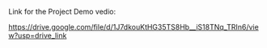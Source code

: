 Link for the Project Demo vedio:

https://drive.google.com/file/d/1J7dkouKtHG35TS8Hb__iS18TNq_TRIn6/view?usp=drive_link
